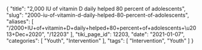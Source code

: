{
    "title": "2,000 IU of vitamin D daily helped 80 percent of adolescents",
    "slug": "2000-iu-of-vitamin-d-daily-helped-80-percent-of-adolescents",
    "aliases": [
        "/2000+IU+of+vitamin+D+daily+helped+80+percent+of+adolescents+\u2013+Dec+2020",
        "/12203"
    ],
    "tiki_page_id": 12203,
    "date": "2021-01-07",
    "categories": [
        "Youth",
        "Intervention"
    ],
    "tags": [
        "Intervention",
        "Youth"
    ]
}